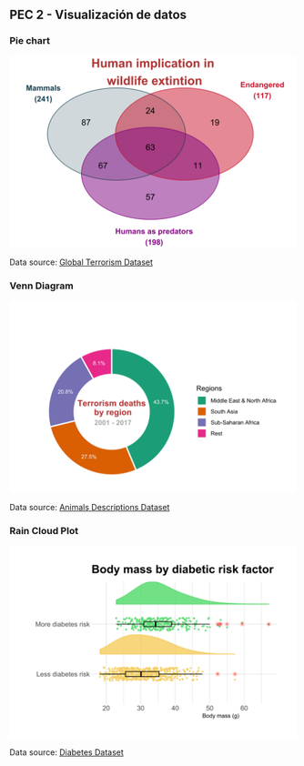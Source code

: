 ## PEC 2 - Visualización de datos
 
### Pie chart
![plot of chunk pressure](VennDiagram.svg)

Data source: [Global Terrorism Dataset](https://www.kaggle.com/muhammetvarl/global-terrorism)

### Venn Diagram

![plot of chunk pressure](terrorism.svg)

Data source: [Animals Descriptions Dataset](https://www.bing.com/search?q=animals+descriptions+dataset&cvid=4f9a7bb515e54b21b208a0681ac9bf3f&aqs=edge..69i57.11103j0j4&PC=NMTS&first=9&FORM=PERE)

### Rain Cloud Plot

![plot of chunk pressure](rcloud.svg)

Data source: [Diabetes Dataset](https://www.kaggle.com/pritsheta/diabetes-dataset)
